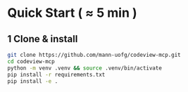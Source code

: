 # Quick Start ( ≈ 5 min )

## 1  Clone & install

```bash
git clone https://github.com/mann-uofg/codeview-mcp.git
cd codeview-mcp
python -m venv .venv && source .venv/bin/activate
pip install -r requirements.txt
pip install -e .
